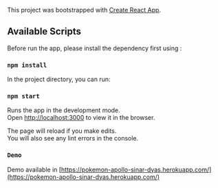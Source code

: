 This project was bootstrapped with [Create React App](https://github.com/facebook/create-react-app).

## Available Scripts

Before run the app, please install the dependency first using : 

### `npm install`

In the project directory, you can run:

### `npm start`

Runs the app in the development mode.<br />
Open [http://localhost:3000](http://localhost:3000) to view it in the browser.

The page will reload if you make edits.<br />
You will also see any lint errors in the console.


### `Demo`

Demo available in [https://pokemon-apollo-sinar-dyas.herokuapp.com/](https://pokemon-apollo-sinar-dyas.herokuapp.com/)
